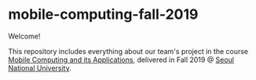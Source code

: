 # mobile-computing-fall-2019

Welcome!

This repository includes everything about our team's project in the course [Mobile Computing and its Applications](http://sugang.snu.ac.kr/sugang/cc/cc103.action?openSchyy=2019&openShtmFg=U000200002&openDetaShtmFg=U000300001&sbjtCd=4190.406B&ltNo=001&lang=eng), delivered in Fall 2019 @ [Seoul National University](http://en.snu.ac.kr/).
